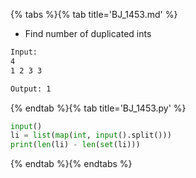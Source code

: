 {% tabs %}{% tab title='BJ_1453.md' %}

* Find number of duplicated ints

```txt
Input:
4
1 2 3 3

Output: 1
```

{% endtab %}{% tab title='BJ_1453.py' %}

```py
input()
li = list(map(int, input().split()))
print(len(li) - len(set(li)))
```

{% endtab %}{% endtabs %}
